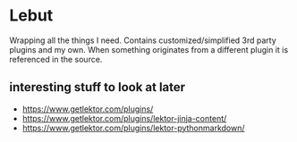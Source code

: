 # Lebut

Wrapping all the things I need. Contains customized/simplified 3rd party plugins and my own. When something originates from a different plugin it is referenced in the source.

## interesting stuff to look at later

* https://www.getlektor.com/plugins/
* https://www.getlektor.com/plugins/lektor-jinja-content/
* https://www.getlektor.com/plugins/lektor-pythonmarkdown/

